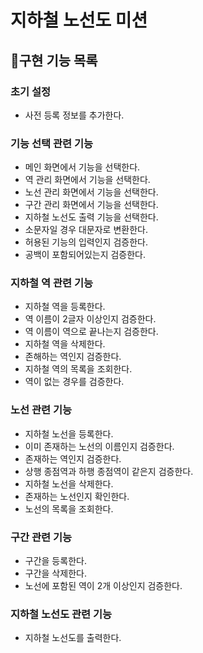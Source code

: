 # 지하철 노선도 미션

## 📃구현 기능 목록

### 초기 설정

- 사전 등록 정보를 추가한다.

### 기능 선택 관련 기능

- 메인 화면에서 기능을 선택한다.
- 역 관리 화면에서 기능을 선택한다.
- 노선 관리 화면에서 기능을 선택한다.
- 구간 관리 화면에서 기능을 선택한다.
- 지하철 노선도 출력 기능을 선택한다.
- 소문자일 경우 대문자로 변환한다.
- 허용된 기능의 입력인지 검증한다.
- 공백이 포함되어있는지 검증한다.

### 지하철 역 관련 기능

- 지하철 역을 등록한다.
- 역 이름이 2글자 이상인지 검증한다.
- 역 이름이 역으로 끝나는지 검증한다.
- 지하철 역을 삭제한다.
- 존해하는 역인지 검증한다.
- 지하철 역의 목록을 조회한다.
- 역이 없는 경우를 검증한다.

### 노선 관련 기능

- 지하철 노선을 등록한다.
- 이미 존재하는 노선의 이름인지 검증한다.
- 존재하는 역인지 검증한다.
- 상행 종점역과 하행 종점역이 같은지 검증한다.
- 지하철 노선을 삭제한다.
- 존재하는 노선인지 확인한다.
- 노선의 목록을 조회한다.

### 구간 관련 기능

- 구간을 등록한다.
- 구간을 삭제한다.
- 노선에 포함된 역이 2개 이상인지 검증한다.

### 지하철 노선도 관련 기능

- 지하철 노선도를 출력한다.